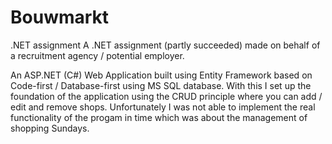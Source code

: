 # Bouwmarkt
.NET assignment
A .NET assignment (partly succeeded) made on behalf of a recruitment agency / potential employer.

An ASP.NET (C#) Web Application built using Entity Framework based on Code-first / Database-first using MS SQL database. With this I set up the foundation of the application using the CRUD principle where you can add / edit and remove shops. Unfortunately I was not able to implement the real functionality of the progam in time which was about the management of shopping Sundays.
